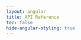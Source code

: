 ```yaml
---
layout: angular
title: API Reference
toc: false
hide-angular-styling: true
---
```

<api-list src="/api/api-list.json" lang="dart"></api-list>
